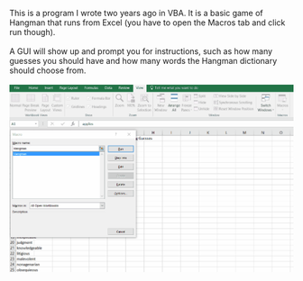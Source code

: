This is a program I wrote two years ago in VBA. It is a basic game of Hangman that runs from Excel (you have to open the Macros tab and click run though).<br /><br />A GUI will show up and prompt you for instructions, such as how many guesses you should have and how many words the Hangman dictionary should choose from. <br /><br />
<img src="hangman.gif">
